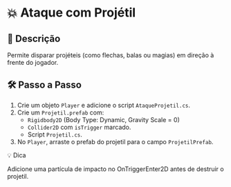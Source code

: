 # 💥 Ataque com Projétil

## 📖 Descrição
Permite disparar projéteis (como flechas, balas ou magias) em direção à frente do jogador.

## 🛠️ Passo a Passo
1. Crie um objeto `Player` e adicione o script `AtaqueProjetil.cs`.
2. Crie um `Projetil.prefab` com:
   - `Rigidbody2D` (Body Type: Dynamic, Gravity Scale = 0)
   - `Collider2D` com `isTrigger` marcado.
   - Script `Projetil.cs`.
3. No `Player`, arraste o prefab do projetil para o campo `ProjetilPrefab`.

💡 Dica

Adicione uma partícula de impacto no OnTriggerEnter2D antes de destruir o projetil.